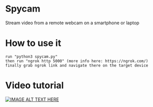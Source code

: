 # Spycam
Stream video from a remote webcam on a smartphone or laptop

# How to use it
    run "python3 spycam.py"
    then run "ngrok http 5000" (more info here: https://ngrok.com/)
    finally grab ngrok link and navigate there on the target device

# Video tutorial
[![IMAGE ALT TEXT HERE](https://img.youtube.com/vi/QYzqAuIa61k/0.jpg)](https://www.youtube.com/watch?v=QYzqAuIa61k)